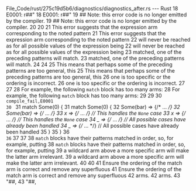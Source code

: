 File_Code/rust/275c19d5b6/diagnostics/diagnostics_after.rs --- Rust
18 E0001: r##"                                                                                                                                               18 E0001: r##"
19 ## Note: this error code is no longer emitted by the compiler.                                                                                            19 ## Note: this error code is no longer emitted by the compiler.
20                                                                                                                                                           20 
21 This error suggests that the expression arm corresponding to the noted pattern                                                                            21 This error suggests that the expression arm corresponding to the noted pattern
22 will never be reached as for all possible values of the expression being                                                                                  22 will never be reached as for all possible values of the expression being
23 matched, one of the preceding patterns will match.                                                                                                        23 matched, one of the preceding patterns will match.
24                                                                                                                                                           24 
25 This means that perhaps some of the preceding patterns are too general, this                                                                              25 This means that perhaps some of the preceding patterns are too general, this
26 one is too specific or the ordering is incorrect.                                                                                                         26 one is too specific or the ordering is incorrect.
27                                                                                                                                                           27 
28 For example, the following `match` block has too many arms:                                                                                               28 For example, the following `match` block has too many arms:
29                                                                                                                                                           29 
30 ```compile_fail,E0001                                                                                                                                     30 ```
31 match Some(0) {                                                                                                                                           31 match Some(0) {
32     Some(bar) => {/* ... */}                                                                                                                              32     Some(bar) => {/* ... */}
33     x => {/* ... */} // This handles the `None` case                                                                                                      33     x => {/* ... */} // This handles the `None` case
34     _ => {/* ... */} // All possible cases have already been handled                                                                                      34     _ => {/* ... */} // All possible cases have already been handled
35 }                                                                                                                                                         35 }
36 ```                                                                                                                                                       36 ```
37                                                                                                                                                           37 
38 `match` blocks have their patterns matched in order, so, for example, putting                                                                             38 `match` blocks have their patterns matched in order, so, for example, putting
39 a wildcard arm above a more specific arm will make the latter arm irrelevant.                                                                             39 a wildcard arm above a more specific arm will make the latter arm irrelevant.
40                                                                                                                                                           40 
41 Ensure the ordering of the match arm is correct and remove any superfluous                                                                                41 Ensure the ordering of the match arm is correct and remove any superfluous
42 arms.                                                                                                                                                     42 arms.
43 "##,                                                                                                                                                      43 "##,


